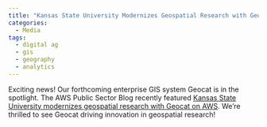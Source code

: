 ```yaml
---
title: "Kansas State University Modernizes Geospatial Research with Geocat on AWS"
categories:
  - Media
tags:
  - digital ag
  - gis
  - geography
  - analytics
---
```


Exciting news! Our forthcoming enterprise GIS system Geocat is in the spotlight. The AWS Public Sector Blog recently featured <a href="https://aws.amazon.com/blogs/publicsector/kansas-state-university-modernizes-geospatial-research-with-geocat-on-aws/"> Kansas State University modernizes geospatial research with Geocat on AWS</a>.  We’re thrilled to see Geocat driving innovation in geospatial research!
